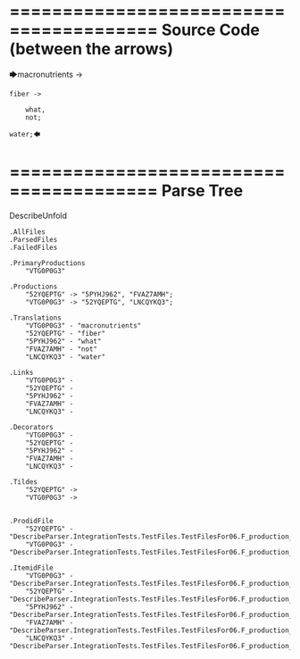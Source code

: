 ========================================
Source Code (between the arrows)
========================================

🡆macronutrients ->

    fiber ->

        what,
        not;
    
    water;🡄

========================================
Parse Tree
========================================
DescribeUnfold

    .AllFiles
    .ParsedFiles
    .FailedFiles

    .PrimaryProductions
        "VTG0P0G3" 

    .Productions
        "52YQEPTG" -> "5PYHJ962", "FVAZ7AMH";
        "VTG0P0G3" -> "52YQEPTG", "LNCQYKQ3";

    .Translations
        "VTG0P0G3" - "macronutrients"
        "52YQEPTG" - "fiber"
        "5PYHJ962" - "what"
        "FVAZ7AMH" - "not"
        "LNCQYKQ3" - "water"

    .Links
        "VTG0P0G3" - 
        "52YQEPTG" - 
        "5PYHJ962" - 
        "FVAZ7AMH" - 
        "LNCQYKQ3" - 

    .Decorators
        "VTG0P0G3" - 
        "52YQEPTG" - 
        "5PYHJ962" - 
        "FVAZ7AMH" - 
        "LNCQYKQ3" - 

    .Tildes
        "52YQEPTG" -> 
        "VTG0P0G3" -> 


    .ProdidFile
        "52YQEPTG" - "DescribeParser.IntegrationTests.TestFiles.TestFilesFor06.F_production_in_production1.ds"
        "VTG0P0G3" - "DescribeParser.IntegrationTests.TestFiles.TestFilesFor06.F_production_in_production1.ds"

    .ItemidFile
        "VTG0P0G3" - "DescribeParser.IntegrationTests.TestFiles.TestFilesFor06.F_production_in_production1.ds"
        "52YQEPTG" - "DescribeParser.IntegrationTests.TestFiles.TestFilesFor06.F_production_in_production1.ds"
        "5PYHJ962" - "DescribeParser.IntegrationTests.TestFiles.TestFilesFor06.F_production_in_production1.ds"
        "FVAZ7AMH" - "DescribeParser.IntegrationTests.TestFiles.TestFilesFor06.F_production_in_production1.ds"
        "LNCQYKQ3" - "DescribeParser.IntegrationTests.TestFiles.TestFilesFor06.F_production_in_production1.ds"

